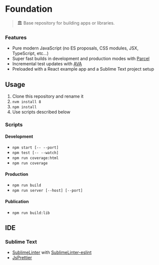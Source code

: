 # Foundation

> 🏛 Base repository for building apps or libraries.

### Features

* Pure modern JavaScript (no ES proposals, CSS modules, JSX, TypeScript, etc…)
* Super fast builds in development and production modes with [Parcel](https://parceljs.org)
* Incremental test updates with [AVA](https://github.com/avajs/ava)
* Preloaded with a React example app and a Sublime Text project setup

## Usage

1. Clone this repository and rename it
2. `nvm install 8`
3. `npm install`
4. Use scripts described below

### Scripts

#### Development

* `npm start [-- --port]`
* `npm test [-- --watch]`
* `npm run coverage:html`
* `npm run coverage`

#### Production

* `npm run build`
* `npm run server [--host] [--port]`

#### Publication

* `npm run build:lib`

## IDE

### Sublime Text

* [SublimeLinter](http://www.sublimelinter.com) with [SublimeLinter-eslint](https://github.com/roadhump/SublimeLinter-eslint)
* [JsPrettier](https://github.com/jonlabelle/SublimeJsPrettier)
